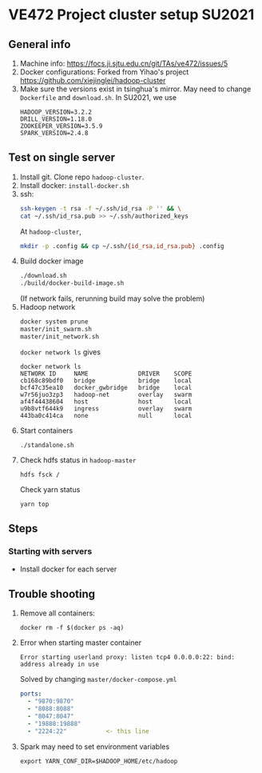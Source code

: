 # VE472 Project cluster setup SU2021
## General info
1. Machine info: https://focs.ji.sjtu.edu.cn/git/TAs/ve472/issues/5
2. Docker configurations: Forked from Yihao's project https://github.com/xiejinglei/hadoop-cluster
3. Make sure the versions exist in tsinghua's mirror. May need to change `Dockerfile` and `download.sh`. In SU2021, we use 
    ```
    HADOOP_VERSION=3.2.2
    DRILL_VERSION=1.18.0
    ZOOKEEPER_VERSION=3.5.9
    SPARK_VERSION=2.4.8
    ```

## Test on single server
1. Install git. Clone repo `hadoop-cluster`.
2. Install docker: `install-docker.sh`
3. ssh: 
    ```bash
    ssh-keygen -t rsa -f ~/.ssh/id_rsa -P '' && \
    cat ~/.ssh/id_rsa.pub >> ~/.ssh/authorized_keys
    ```
    At `hadoop-cluster`,
    ```bash
    mkdir -p .config && cp ~/.ssh/{id_rsa,id_rsa.pub} .config
    ```
4. Build docker image
    ```bash
    ./download.sh
    ./build/docker-build-image.sh
    ```
    (If network fails, rerunning build may solve the problem)
5. Hadoop network
    ```bash
    docker system prune
    master/init_swarm.sh
    master/init_network.sh
    ```
    `docker network ls` gives
    ```
    docker network ls
    NETWORK ID     NAME              DRIVER    SCOPE
    cb168c89bdf0   bridge            bridge    local
    bcf47c35ea10   docker_gwbridge   bridge    local
    w7r56juo3zp3   hadoop-net        overlay   swarm
    af4f44438604   host              host      local
    u9b8vtf644k9   ingress           overlay   swarm
    443ba0c414ca   none              null      local
    ```
6. Start containers
    ```
    ./standalone.sh
    ```
7. Check hdfs status in `hadoop-master`
    ```
    hdfs fsck /   
    ```
    Check yarn status
    ```
    yarn top   
    ```



## Steps
### Starting with servers
- Install docker for each server




## Trouble shooting
1. Remove all containers: 
   ```
   docker rm -f $(docker ps -aq)
   ```

2. Error when starting master container
   ```
   Error starting userland proxy: listen tcp4 0.0.0.0:22: bind: address already in use
   ```
   Solved by changing `master/docker-compose.yml`
    ```yml
    ports:
      - "9870:9870"
      - "8088:8088"
      - "8047:8047"
      - "19888:19888"
      - "2224:22"           <- this line
    ```
3. Spark may need to set environment variables
    ```
    export YARN_CONF_DIR=$HADOOP_HOME/etc/hadoop
    ```

